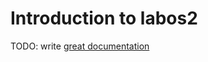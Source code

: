 # Introduction to labos2

TODO: write [great documentation](http://jacobian.org/writing/great-documentation/what-to-write/)
